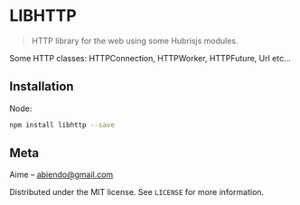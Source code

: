 # LIBHTTP
> HTTP library for the web using some Hubrisjs modules.

Some HTTP classes: HTTPConnection, HTTPWorker, HTTPFuture, Url etc...

## Installation

Node:

```sh
npm install libhttp --save
```

## Meta

Aime – abiendo@gmail.com

Distributed under the MIT license. See ``LICENSE`` for more information.